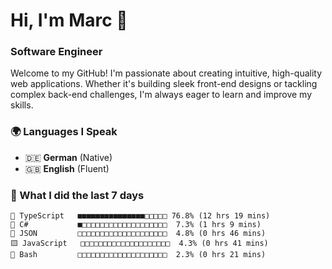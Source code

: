 # Hi, I'm Marc 👋 
### Software Engineer

Welcome to my GitHub! I'm passionate about creating intuitive, high-quality web applications. Whether it's building sleek front-end designs or tackling complex back-end challenges, I'm always eager to learn and improve my skills.  

### 🌍 Languages I Speak  
- 🇩🇪 **German** (Native)  
- 🇬🇧 **English** (Fluent)

### 🤯 What I did the last 7 days

```
🔷 TypeScript   ■■■■■■■■■■■■■■■□□□□□ 76.8% (12 hrs 19 mins)
🔷 C#           ■□□□□□□□□□□□□□□□□□□□  7.3% (1 hrs 9 mins)
📄 JSON         □□□□□□□□□□□□□□□□□□□□  4.8% (0 hrs 46 mins)
🟨 JavaScript   □□□□□□□□□□□□□□□□□□□□  4.3% (0 hrs 41 mins)
📄 Bash         □□□□□□□□□□□□□□□□□□□□  2.3% (0 hrs 21 mins)
```